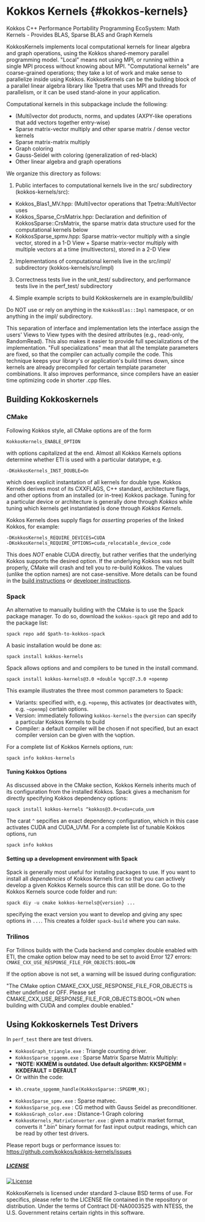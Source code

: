 # Kokkos Kernels {#kokkos-kernels}

Kokkos C++ Performance Portability Programming EcoSystem: Math Kernels -
Provides BLAS, Sparse BLAS and Graph Kernels

KokkosKernels implements local computational kernels for linear
algebra and graph operations, using the Kokkos shared-memory parallel
programming model.  "Local" means not using MPI, or running within a
single MPI process without knowing about MPI.  "Computational kernels"
are coarse-grained operations; they take a lot of work and make sense
to parallelize inside using Kokkos.  KokkosKernels can be the building
block of a parallel linear algebra library like Tpetra that uses MPI
and threads for parallelism, or it can be used stand-alone in your
application.

Computational kernels in this subpackage include the following:

* (Multi)vector dot products, norms, and updates (AXPY-like
    operations that add vectors together entry-wise)
* Sparse matrix-vector multiply and other sparse matrix / dense
    vector kernels
* Sparse matrix-matrix multiply
* Graph coloring
* Gauss-Seidel with coloring (generalization of red-black)
* Other linear algebra and graph operations

We organize this directory as follows:

1. Public interfaces to computational kernels live in the src/
     subdirectory (kokkos-kernels/src):

*    Kokkos_Blas1_MV.hpp: (Multi)vector operations that
       Tpetra::MultiVector uses
*    Kokkos_Sparse_CrsMatrix.hpp: Declaration and definition of
       KokkosSparse::CrsMatrix, the sparse matrix data structure used
       for the computational kernels below
*    KokkosSparse_spmv.hpp: Sparse matrix-vector multiply with a
       single vector, stored in a 1-D View + Sparse matrix-vector multiply with
       multiple vectors at a time (multivectors), stored in a 2-D View

2. Implementations of computational kernels live in the src/impl/
     subdirectory (kokkos-kernels/src/impl)

3. Correctness tests live in the unit_test/ subdirectory, and
     performance tests live in the perf_test/ subdirectory

4. Simple example scripts to build Kokkoskernels are in
     example/buildlib/


Do NOT use or rely on anything in the `KokkosBlas::Impl` namespace, or
on anything in the impl/ subdirectory.

This separation of interface and implementation lets the interface
assign the users' Views to View types with the desired attributes
(e.g., read-only, RandomRead).  This also makes it easier to provide
full specializations of the implementation.  "Full specializations"
mean that all the template parameters are fixed, so that the compiler
can actually compile the code.  This technique keeps your library's or
application's build times down, since kernels are already precompiled
for certain template parameter combinations.  It also improves
performance, since compilers have an easier time optimizing code in
shorter .cpp files.

## Building Kokkoskernels

### CMake
Following Kokkos style, all CMake options are of the form
````
KokkosKernels_ENABLE_OPTION
````
with options capitalized at the end. Almost all Kokkos Kernels options determine
whether ETI is used with a particular datatype, e.g.
````
-DKokkosKernels_INST_DOUBLE=On
````
which does explicit instantation of all kernels for double type.
Kokkos Kernels derives most of its CXXFLAGS, C++ standard, architecture flags,
and other options from an installed (or in-tree) Kokkos package.
Tuning for a particular device or architecture is generally done through *Kokkos*
while tuning which kernels get instantiated is done through *Kokkos Kernels*.

Kokkos Kernels does supply flags for *asserting* properies of the linked Kokkos,
for example:
````
-DKokkosKernels_REQUIRE_DEVICES=CUDA
-DKokkosKernels_REQUIRE_OPTIONS=cuda_relocatable_device_code
````
This does *NOT* enable CUDA directly, but rather verifies that the underlying Kokkos supports
the desired option. If the underlying Kokkos was not built properly, CMake will crash
and tell you to re-build Kokkos. The values (unlike the option names) are not case-sensitive.
More details can be found in the [build instructions](BUILD.md) or [developer instructions](DEVELOPER.md).


### Spack

An alternative to manually building with the CMake is to use the Spack package manager.
To do so, download the `kokkos-spack` git repo and add to the package list:
````
spack repo add $path-to-kokkos-spack
````
A basic installation would be done as:
````
spack install kokkos-kernels
````
Spack allows options and and compilers to be tuned in the install command.
````
spack install kokkos-kernels@3.0 +double %gcc@7.3.0 +openmp
````
This example illustrates the three most common parameters to Spack:
* Variants: specified with, e.g. `+openmp`, this activates (or deactivates with, e.g. `~openmp`) certain options.
* Version:  immediately following `kokkos-kernels` the `@version` can specify a particular Kokkos Kernels to build
* Compiler: a default compiler will be chosen if not specified, but an exact compiler version can be given with the `%`option.

For a complete list of Kokkos Kernels options, run:
````
spack info kokkos-kernels
````

#### Tuning Kokkos Options
As discussed above in the CMake section, Kokkos Kernels inherits much of its configuration from the installed Kokkos.
Spack gives a mechanism for directly specifying Kokkos dependency options:
````
spack install kokkos-kernels ^kokkos@3.0+cuda+cuda_uvm
````
The carat `^` sepcifies an exact dependency configuration, which in this case activates CUDA and CUDA_UVM.
For a complete list of tunable Kokkos options, run
````
spack info kokkos
````

#### Setting up a development environment with Spack
Spack is generally most useful for installng packages to use.
If you want to install all *dependencies* of Kokkos Kernels first so that you can actively develop a given Kokkos Kernels source this can still be done. Go to the Kokkos Kernels source code folder and run:
````
spack diy -u cmake kokkos-kernels@{version} ...
````
specifying the exact version you want to develop and giving any spec options in `...`.
This creates a folder `spack-build` where you can `make`.

### Trilinos
For Trilinos builds with the Cuda backend and complex double enabled with ETI,
the cmake option below may need to be set to avoid Error 127 errors:
`CMAKE_CXX_USE_RESPONSE_FILE_FOR_OBJECTS:BOOL=ON`

If the option above is not set, a warning will be issued during configuration:

"The CMake option CMAKE_CXX_USE_RESPONSE_FILE_FOR_OBJECTS is either
undefined or OFF.  Please set
CMAKE_CXX_USE_RESPONSE_FILE_FOR_OBJECTS:BOOL=ON when building with CUDA and
complex double enabled."


## Using Kokkoskernels Test Drivers

In `perf_test` there are test drivers.

* `KokkosGraph_triangle.exe` : Triangle counting driver.
* `KokkosSparse_spgemm.exe` : Sparse Matrix Sparse Matrix Multiply:
* *****NOTE: KKMEM is outdated. Use default algorithm: KKSPGEMM = KKDEFAULT = DEFAULT****
* Or within the code:
*     kh.create_spgemm_handle(KokkosSparse::SPGEMM_KK);
* `KokkosSparse_spmv.exe` : Sparse matvec.
* `KokkosSparse_pcg.exe`  : CG method with Gauss Seidel as preconditioner.
* `KokkosGraph_color.exe` : Distance-1 Graph coloring
* `KokkosKernels_MatrixConverter.exe` : given a matrix market format, converts it ".bin"
   binary format for fast input output readings, which can be read by other test drivers.

Please report bugs or performance issues to: https://github.com/kokkos/kokkos-kernels/issues

##### [LICENSE](https://github.com/kokkos/kokkos-kernels/blob/devel/LICENSE)
[![License](https://img.shields.io/badge/License-BSD%203--Clause-blue.svg)](https://opensource.org/licenses/BSD-3-Clause)

KokkosKernels is licensed under standard 3-clause BSD terms of use.  For
specifics, please refer to the LICENSE file contained in the
repository or distribution.  Under the terms of Contract DE-NA0003525 with NTESS,
the U.S. Government retains certain rights in this software.
